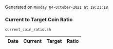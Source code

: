 Generated on `Monday 04-October-2021 at 19:21:18`

### Current to Target Coin Ratio
`current_coin_ratio.sh`

Date|Current|Target|Ratio
---|---|---|---
